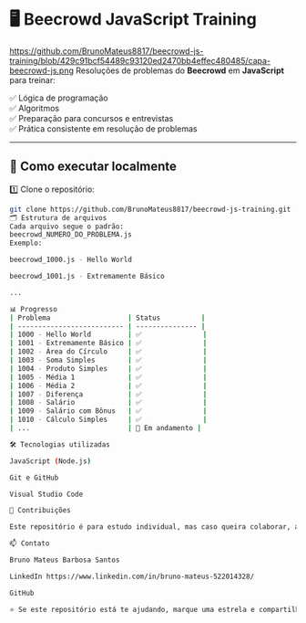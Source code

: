 
# 🖥️ Beecrowd JavaScript Training
https://github.com/BrunoMateus8817/beecrowd-js-training/blob/429c91bcf54489c93120ed2470bb4effec480485/capa-beecrowd-js.png
Resoluções de problemas do **Beecrowd** em **JavaScript** para treinar:

✅ Lógica de programação  
✅ Algoritmos  
✅ Preparação para concursos e entrevistas  
✅ Prática consistente em resolução de problemas

---

## 🚀 Como executar localmente

1️⃣ Clone o repositório:
```bash
git clone https://github.com/BrunoMateus8817/beecrowd-js-training.git
🗂️ Estrutura de arquivos
Cada arquivo segue o padrão:
beecrowd_NUMERO_DO_PROBLEMA.js
Exemplo:

beecrowd_1000.js - Hello World

beecrowd_1001.js - Extremamente Básico

...

📊 Progresso
| Problema                   | Status          |
| -------------------------- | --------------- |
| 1000 - Hello World         | ✅               |
| 1001 - Extremamente Básico | ✅               |
| 1002 - Área do Círculo     | ✅               |
| 1003 - Soma Simples        | ✅               |
| 1004 - Produto Simples     | ✅               |
| 1005 - Média 1             | ✅               |
| 1006 - Média 2             | ✅               |
| 1007 - Diferença           | ✅               |
| 1008 - Salário             | ✅               |
| 1009 - Salário com Bônus   | ✅               |
| 1010 - Cálculo Simples     | ✅               |
| ...                        | 🚧 Em andamento |

🛠️ Tecnologias utilizadas

JavaScript (Node.js)

Git e GitHub

Visual Studio Code

🤝 Contribuições

Este repositório é para estudo individual, mas caso queira colaborar, abra uma issue ou envie um pull request.

📫 Contato

Bruno Mateus Barbosa Santos

LinkedIn https://www.linkedin.com/in/bruno-mateus-522014328/

GitHub

⭐ Se este repositório está te ajudando, marque uma estrela e compartilhe com outros estudantes!
